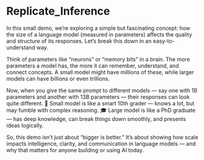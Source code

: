 # Replicate_Inference

In this small demo, we’re exploring a simple but fascinating concept: how the size of a language model (measured in parameters) affects the quality and structure of its responses. Let’s break this down in an easy-to-understand way.

Think of parameters like “neurons” or “memory bits” in a brain.
The more parameters a model has, the more it can remember, understand, and connect concepts. A small model might have millions of these, while larger models can have billions or even trillions.

Now, when you give the same prompt to different models — say one with 1B parameters and another with 13B parameters — their responses can look quite different.
🧠 Small model is like a smart 10th grader — knows a lot, but may fumble with complex reasoning.
🎓 Large model is like a PhD graduate — has deep knowledge, can break things down smoothly, and presents ideas logically.

So, this demo isn’t just about “bigger is better.”
It’s about showing how scale impacts intelligence, clarity, and communication in language models — and why that matters for anyone building or using AI today.


